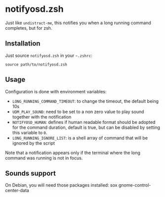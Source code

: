 # notifyosd.zsh

Just like `undistract-me`, this notifies you when a long running command completes, but for zsh.

## Installation
Just source `notifyosd.zsh` in your `~.zshrc`:

```
source path/to/notifyosd.zsh
```

## Usage

Configuration is done with environment variables:
* `LONG_RUNNING_COMMAND_TIMEOUT`: to change the timeout, the default being 10s
* `UDM_PLAY_SOUND`: need to be set to a non zero value to play sound together with the notification
* `NOTIFYOSD_HUMAN`: defines if human readable format should be adopted for the command duration, default is true, but
  can be disabled by setting this variable to `0`.
* `LONG_RUNNING_IGNORE_LIST`: is a shell array of command that will be ignored by the script

Note that a notification appears only if the terminal where the long command was running is not in focus.

## Sounds support

On Debian, you will need those packages installed: sox gnome-control-center-data
